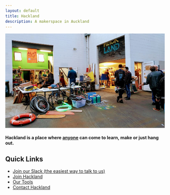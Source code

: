 ```yaml
---
layout: default
title: Hackland
description: A makerspace in Auckland
---
```


![](/public/images/intro-bg.jpg)

<h4 class="tagline">Hackland is a place where <span style="text-decoration:underline;">anyone</span> can come to learn, make or just hang out.</h4>

## Quick Links

+ [Join our Slack (the easiest way to talk to us)](https://join.slack.com/t/hakland/shared_invite/zt-2fqramvm-UY8p_R49~Q1EKQfYgzcjKA)
+ [Join Hackland](/join/)
+ [Our Tools](/tools/)
+ [Contact Hackland](/contact/)
